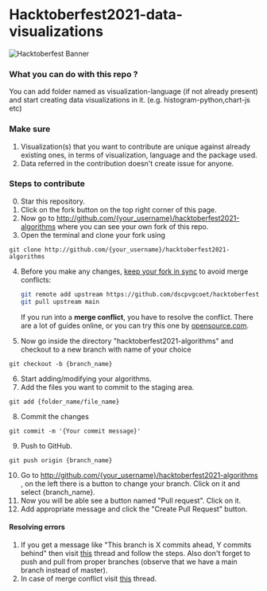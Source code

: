 
# Hacktoberfest2021-data-visualizations
![Hacktoberfest Banner](https://hacktoberfest.digitalocean.com/_nuxt/img/logo-hacktoberfest-full.f42e3b1.svg)

### What you can do with this repo ?
You can add folder named as visualization-language (if not already present) and start creating data visualizations in it. (e.g. histogram-python,chart-js etc)

### Make sure
1. Visualization(s) that you want to contribute are unique against already existing ones, in terms of visualization, language and the package used.
2. Data referred in the contribution doesn't create issue for anyone.

### Steps to contribute
0. Star this repository.
1. Click on the fork button on the top right corner of this page.
2. Now go to http://github.com/{your_username}/hacktoberfest2021-algorithms where you can see your own fork of this repo.
3. Open the terminal and clone your fork using
  ```
  git clone http://github.com/{your_username}/hacktoberfest2021-algorithms
  ```
4. Before you make any changes, [keep your fork in sync](https://www.freecodecamp.org/news/how-to-sync-your-fork-with-the-original-git-repository/) to avoid merge conflicts:

    ```bash
    git remote add upstream https://github.com/dscpvgcoet/hacktoberfest2021-algorithms.git
    git pull upstream main
    ```

    If you run into a **merge conflict**, you have to resolve the conflict. There are a lot of guides online, or you can try this one by [opensource.com](https://opensource.com/article/20/4/git-merge-conflict).

5. Now go inside the directory "hacktoberfest2021-algorithms" and checkout to a new branch with name of your choice
  ```
  git checkout -b {branch_name}
  ```
6. Start adding/modifying your algorithms.
7. Add the files you want to commit to the staging area.
  ```
  git add {folder_name/file_name}
  ```
8. Commit the changes
  ```
  git commit -m '{Your commit message}'
  ```
9. Push to GitHub.
  ```
  git push origin {branch_name}
  ```
10. Go to http://github.com/{your_username}/hacktoberfest2021-algorithms , on the left there is a button to change your branch. Click on it and select {branch_name}.
11. Now you will be able see a button named "Pull request". Click on it.
12. Add appropriate message and click the "Create Pull Request" button.

#### Resolving errors
1. If you get a message like "This branch is X commits ahead, Y commits behind" then visit [this](https://stackoverflow.com/questions/41283955/github-keeps-saying-this-branch-is-x-commits-ahead-y-commits-behind/41289258) thread and follow the steps. Also don't forget to push and pull from proper branches (observe that we have a main branch instead of master).
2. In case of merge conflict visit [this](https://stackoverflow.com/questions/161813/how-to-resolve-merge-conflicts-in-git) thread.
